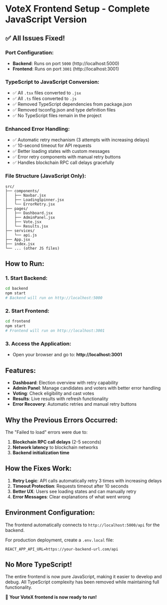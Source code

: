 # VoteX Frontend Setup - Complete JavaScript Version

## ✅ **All Issues Fixed!**

### **Port Configuration:**
- **Backend**: Runs on port `5000` (http://localhost:5000)
- **Frontend**: Runs on port `3001` (http://localhost:3001)

### **TypeScript to JavaScript Conversion:**
- ✅ All `.tsx` files converted to `.jsx`
- ✅ All `.ts` files converted to `.js`
- ✅ Removed TypeScript dependencies from package.json
- ✅ Removed tsconfig.json and type definition files
- ✅ No TypeScript files remain in the project

### **Enhanced Error Handling:**
- ✅ Automatic retry mechanism (3 attempts with increasing delays)
- ✅ 10-second timeout for API requests
- ✅ Better loading states with custom messages
- ✅ Error retry components with manual retry buttons
- ✅ Handles blockchain RPC call delays gracefully

### **File Structure (JavaScript Only):**
```
src/
├── components/
│   ├── Navbar.jsx
│   ├── LoadingSpinner.jsx
│   └── ErrorRetry.jsx
├── pages/
│   ├── Dashboard.jsx
│   ├── AdminPanel.jsx
│   ├── Vote.jsx
│   └── Results.jsx
├── services/
│   └── api.js
├── App.jsx
├── index.jsx
└── ... (other JS files)
```

## **How to Run:**

### **1. Start Backend:**
```bash
cd backend
npm start
# Backend will run on http://localhost:5000
```

### **2. Start Frontend:**
```bash
cd frontend
npm start
# Frontend will run on http://localhost:3001
```

### **3. Access the Application:**
- Open your browser and go to: **http://localhost:3001**

## **Features:**
- **Dashboard**: Election overview with retry capability
- **Admin Panel**: Manage candidates and voters with better error handling
- **Voting**: Check eligibility and cast votes
- **Results**: Live results with refresh functionality
- **Error Recovery**: Automatic retries and manual retry buttons

## **Why the Previous Errors Occurred:**
The "Failed to load" errors were due to:
1. **Blockchain RPC call delays** (2-5 seconds)
2. **Network latency** to blockchain networks
3. **Backend initialization time**

## **How the Fixes Work:**
1. **Retry Logic**: API calls automatically retry 3 times with increasing delays
2. **Timeout Protection**: Requests timeout after 10 seconds
3. **Better UX**: Users see loading states and can manually retry
4. **Error Messages**: Clear explanations of what went wrong

## **Environment Configuration:**
The frontend automatically connects to `http://localhost:5000/api` for the backend.

For production deployment, create a `.env.local` file:
```
REACT_APP_API_URL=https://your-backend-url.com/api
```

## **No More TypeScript!**
The entire frontend is now pure JavaScript, making it easier to develop and debug. All TypeScript complexity has been removed while maintaining full functionality.

🎉 **Your VoteX frontend is now ready to run!**
